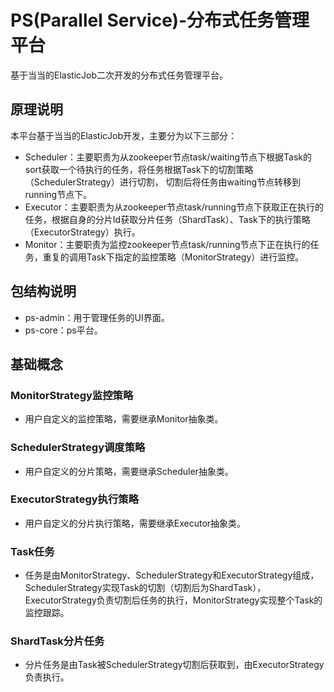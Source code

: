 # PS(Parallel Service)-分布式任务管理平台
基于当当的ElasticJob二次开发的分布式任务管理平台。
## 原理说明
本平台基于当当的ElasticJob开发，主要分为以下三部分：
* Scheduler：主要职责为从zookeeper节点task/waiting节点下根据Task的sort获取一个待执行的任务，将任务根据Task下的切割策略（SchedulerStrategy）进行切割，
             切割后将任务由waiting节点转移到running节点下。
* Executor：主要职责为从zookeeper节点task/running节点下获取正在执行的任务，根据自身的分片Id获取分片任务（ShardTask）、Task下的执行策略（ExecutorStrategy）执行。
* Monitor：主要职责为监控zookeeper节点task/running节点下正在执行的任务，重复的调用Task下指定的监控策略（MonitorStrategy）进行监控。
## 包结构说明
* ps-admin：用于管理任务的UI界面。
* ps-core：ps平台。
## 基础概念
### MonitorStrategy监控策略
* 用户自定义的监控策略，需要继承Monitor抽象类。
### SchedulerStrategy调度策略
* 用户自定义的分片策略，需要继承Scheduler抽象类。
### ExecutorStrategy执行策略
* 用户自定义的分片执行策略，需要继承Executor抽象类。
### Task任务
* 任务是由MonitorStrategy、SchedulerStrategy和ExecutorStrategy组成，SchedulerStrategy实现Task的切割（切割后为ShardTask），ExecutorStrategy负责切割后任务的执行，MonitorStrategy实现整个Task的监控跟踪。
### ShardTask分片任务
* 分片任务是由Task被SchedulerStrategy切割后获取到，由ExecutorStrategy负责执行。

